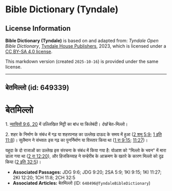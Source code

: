 # Bible Dictionary (Tyndale)

## License Information

**Bible Dictionary (Tyndale)** is based on and adapted from: _Tyndale Open Bible Dictionary_, [Tyndale House Publishers](https://tyndaleopenresources.com/), 2023, which is licensed under a [CC BY-SA 4.0 license](https://creativecommons.org/licenses/by-sa/4.0/legalcode.en).

This markdown version (created `2025-10-16`) is provided under the same license.



--------------------------------

## बेतमिल्लो (id: 649339)

बेतमिल्लो
=========

1\. [न्यायियों 9:6, 20](https://ref.ly/Judg9:6,Judg9:20) में उल्लिखित मिट्टी का बांध या किलेबंदी। *देखें* बेत\-मिल्लो।

2\. शहर के निर्माण के संबंध में गढ़ या शहरपनाह का उल्लेख दाऊद के समय में हुआ ([2 शमू 5:9](https://ref.ly/2Sam5:9); [1 इति 11:8](https://ref.ly/1Chr11:8))। सुलैमान ने संभवतः इस गढ़ का पुनर्निर्माण या विस्तार किया था ([1 रा 9:15](https://ref.ly/1Kgs9:15); [11:27](https://ref.ly/1Kgs11:27))।

यहूदा के दो राजाओं का उल्लेख इस संरचना के संबंध में किया गया है: योआश को "मिल्लो के भवन" में मारा डाला गया था ([2 रा 12:20](https://ref.ly/2Kgs12:20)), और हिजकिय्याह ने सन्हेरीब के आक्रमण के खतरे के कारण मिल्लो को दृढ़ किया ([2 इति 32:5](https://ref.ly/2Chr32:5))।

* **Associated Passages:** JDG 9:6; JDG 9:20; 2SA 5:9; 1KI 9:15; 1KI 11:27; 2KI 12:20; 1CH 11:8; 2CH 32:5
* **Associated Articles:** बेतमिल्लो (ID: `648496@TyndaleBibleDictionary`)


